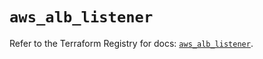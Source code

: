 # `aws_alb_listener`

Refer to the Terraform Registry for docs: [`aws_alb_listener`](https://registry.terraform.io/providers/hashicorp/aws/5.72.1/docs/resources/alb_listener).
